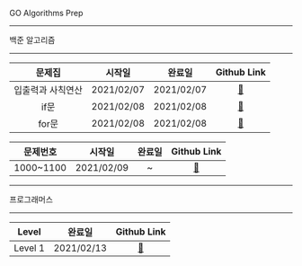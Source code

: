 GO Algorithms Prep
***
백준 알고리즘
***
|             문제집              |   시작일   |   완료일   |       Github Link      |  
| :---------------------------: |:------:|:-----:|:--------------------: | 
|입출력과 사칙연산|2021/02/07 | 2021/02/07|[:link:](./baekjoon/입출력과_사칙연산) |
|if문|2021/02/08 |2021/02/08|[:link:](./baekjoon/if문) |
|for문 |2021/02/08 |2021/02/08|[:link:](./baekjoon/for문) |


|             문제번호              |   시작일   |   완료일   |       Github Link      |  
| :---------------------------: |:------:|:-----:|:--------------------: | 
|1000~1100|2021/02/09 |~|[:link:](./baekjoon/1000_1100) |

***
프로그래머스
***
|             Level             |   완료일   |       Github Link      | 
| :---------------------------: |:-----:|:--------------------: | 
|Level 1|2021/02/13 |[:link:](./programmers/level_1) |
